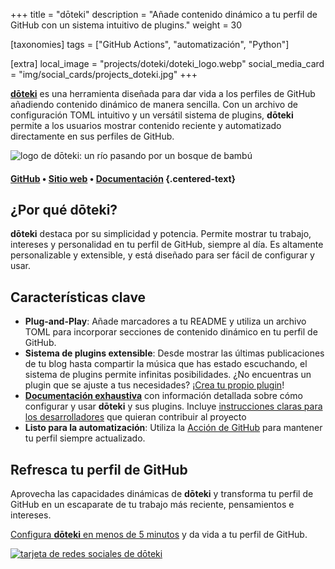 +++
title = "dōteki"
description = "Añade contenido dinámico a tu perfil de GitHub con un sistema intuitivo de plugins."
weight = 30

[taxonomies]
tags = ["GitHub Actions", "automatización", "Python"]

[extra]
local_image = "projects/doteki/doteki_logo.webp"
social_media_card = "img/social_cards/projects_doteki.jpg"
+++

[**dōteki**](https://doteki.org/) es una herramienta diseñada para dar vida a los perfiles de GitHub añadiendo contenido dinámico de manera sencilla. Con un archivo de configuración TOML intuitivo y un versátil sistema de plugins, **dōteki** permite a los usuarios mostrar contenido reciente y automatizado directamente en sus perfiles de GitHub.

![logo de dōteki: un río pasando por un bosque de bambú](https://cdn.jsdelivr.net/gh/welpo/doteki@main/website/static/img/logo.png)

#### [GitHub](https://github.com/welpo/doteki) • [Sitio web](https://doteki.org/) • [Documentación](https://doteki.org/docs/) {.centered-text}

## ¿Por qué dōteki?

**dōteki** destaca por su simplicidad y potencia. Permite mostrar tu trabajo, intereses y personalidad en tu perfil de GitHub, siempre al día. Es altamente personalizable y extensible, y está diseñado para ser fácil de configurar y usar.

## Características clave

- **Plug-and-Play**: Añade marcadores a tu README y utiliza un archivo TOML para incorporar secciones de contenido dinámico en tu perfil de GitHub.
- **Sistema de plugins extensible**: Desde mostrar las últimas publicaciones de tu blog hasta compartir la música que has estado escuchando, el sistema de plugins permite infinitas posibilidades. ¿No encuentras un plugin que se ajuste a tus necesidades? ¡[Crea tu propio plugin](https://doteki.org/docs/developer-guide/plugin-standard)!
- [**Documentación exhaustiva**](https://doteki.org/docs/) con información detallada sobre cómo configurar y usar **dōteki** y sus plugins. Incluye [instrucciones claras para los desarrolladores](https://doteki.org/docs/developer-guide/) que quieran contribuir al proyecto
- **Listo para la automatización**: Utiliza la [Acción de GitHub](https://github.com/welpo/doteki-action) para mantener tu perfil siempre actualizado.

## Refresca tu perfil de GitHub

Aprovecha las capacidades dinámicas de **dōteki** y transforma tu perfil de GitHub en un escaparate de tu trabajo más reciente, pensamientos e intereses.

[Configura **dōteki** en menos de 5 minutos](https://doteki.org/) y da vida a tu perfil de GitHub.

[![tarjeta de redes sociales de dōteki](/img/social_cards/projects_doteki.jpg)](https://doteki.org/)
